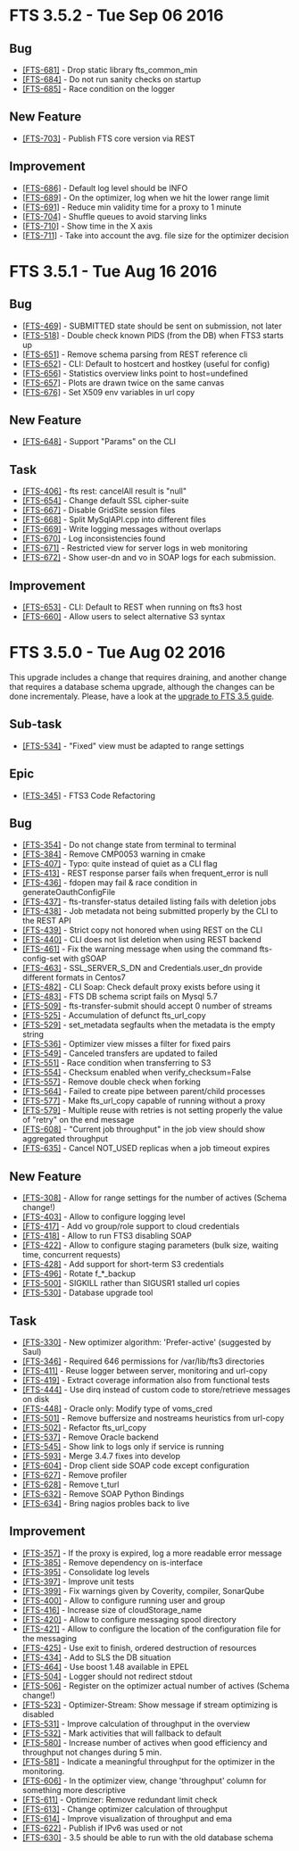 FTS 3.5.2 - Tue Sep 06 2016
===========================

## Bug
- [[FTS-681]](https://its.cern.ch/jira/browse/FTS-681) - Drop static library fts\_common\_min
- [[FTS-684]](https://its.cern.ch/jira/browse/FTS-684) - Do not run sanity checks on startup
- [[FTS-685]](https://its.cern.ch/jira/browse/FTS-685) - Race condition on the logger

## New Feature
- [[FTS-703]](https://its.cern.ch/jira/browse/FTS-703) - Publish FTS core version via REST

## Improvement
- [[FTS-686]](https://its.cern.ch/jira/browse/FTS-686) - Default log level should be INFO
- [[FTS-689]](https://its.cern.ch/jira/browse/FTS-689) - On the optimizer, log when we hit the lower range limit
- [[FTS-691]](https://its.cern.ch/jira/browse/FTS-691) - Reduce min validity time for a proxy to 1 minute
- [[FTS-704]](https://its.cern.ch/jira/browse/FTS-704) - Shuffle queues to avoid starving links
- [[FTS-710]](https://its.cern.ch/jira/browse/FTS-710) - Show time in the X axis
- [[FTS-711]](https://its.cern.ch/jira/browse/FTS-711) - Take into account the avg. file size for the optimizer decision

FTS 3.5.1 - Tue Aug 16 2016
===========================

## Bug
- [[FTS-469]](https://its.cern.ch/jira/browse/FTS-469) - SUBMITTED state should be sent on submission, not later
- [[FTS-518]](https://its.cern.ch/jira/browse/FTS-518) - Double check known PIDS (from the DB) when FTS3 starts up
- [[FTS-651]](https://its.cern.ch/jira/browse/FTS-651) - Remove schema parsing from REST reference cli
- [[FTS-652]](https://its.cern.ch/jira/browse/FTS-652) - CLI: Default to hostcert and hostkey (useful for config)
- [[FTS-656]](https://its.cern.ch/jira/browse/FTS-656) - Statistics overview links point to host=undefined
- [[FTS-657]](https://its.cern.ch/jira/browse/FTS-657) - Plots are drawn twice on the same canvas
- [[FTS-676]](https://its.cern.ch/jira/browse/FTS-676) - Set X509 env variables in url copy

## New Feature
- [[FTS-648]](https://its.cern.ch/jira/browse/FTS-648) - Support "Params" on the CLI

## Task
- [[FTS-406]](https://its.cern.ch/jira/browse/FTS-406) - fts rest: cancelAll result is "null"
- [[FTS-654]](https://its.cern.ch/jira/browse/FTS-654) - Change default SSL cipher-suite
- [[FTS-667]](https://its.cern.ch/jira/browse/FTS-667) - Disable GridSite session files
- [[FTS-668]](https://its.cern.ch/jira/browse/FTS-668) - Split MySqlAPI.cpp into different files
- [[FTS-669]](https://its.cern.ch/jira/browse/FTS-669) - Write logging messages without overlaps
- [[FTS-670]](https://its.cern.ch/jira/browse/FTS-670) - Log inconsistencies found
- [[FTS-671]](https://its.cern.ch/jira/browse/FTS-671) - Restricted view for server logs in web monitoring
- [[FTS-672]](https://its.cern.ch/jira/browse/FTS-672) - Show user-dn and vo in SOAP logs for each submission.

## Improvement
- [[FTS-653]](https://its.cern.ch/jira/browse/FTS-653) - CLI: Default to REST when running on fts3 host
- [[FTS-660]](https://its.cern.ch/jira/browse/FTS-660) - Allow users to select alternative S3 syntax

 
FTS 3.5.0 - Tue Aug 02 2016
===========================

This upgrade includes a change that requires draining, and another change that requires a database schema upgrade,
although the changes can be done incrementaly.
Please, have a look at the [upgrade to FTS 3.5 guide](https://gitlab.cern.ch/fts/documentation/blob/master/docs/install/upgrades/3.5.md).

## Sub-task
- [[FTS-534]](https://its.cern.ch/jira/browse/FTS-534) - "Fixed" view must be adapted to range settings

## Epic
- [[FTS-345]](https://its.cern.ch/jira/browse/FTS-345) - FTS3 Code Refactoring

## Bug
- [[FTS-354]](https://its.cern.ch/jira/browse/FTS-354) - Do not change state from terminal to terminal
- [[FTS-384]](https://its.cern.ch/jira/browse/FTS-384) - Remove CMP0053 warning in cmake
- [[FTS-407]](https://its.cern.ch/jira/browse/FTS-407) - Typo: quite instead of quiet as a CLI flag
- [[FTS-413]](https://its.cern.ch/jira/browse/FTS-413) - REST response parser fails when frequent\_error is null
- [[FTS-436]](https://its.cern.ch/jira/browse/FTS-436) - fdopen may fail & race condition in generateOauthConfigFile
- [[FTS-437]](https://its.cern.ch/jira/browse/FTS-437) - fts-transfer-status detailed listing fails with deletion jobs
- [[FTS-438]](https://its.cern.ch/jira/browse/FTS-438) - Job metadata not being submitted properly by the CLI to the REST API
- [[FTS-439]](https://its.cern.ch/jira/browse/FTS-439) - Strict copy not honored when using REST on the CLI
- [[FTS-440]](https://its.cern.ch/jira/browse/FTS-440) - CLI does not list deletion when using REST backend
- [[FTS-461]](https://its.cern.ch/jira/browse/FTS-461) - Fix the warning message when using the command fts-config-set with gSOAP
- [[FTS-463]](https://its.cern.ch/jira/browse/FTS-463) - SSL\_SERVER\_S\_DN and Credentials.user\_dn provide different formats in Centos7
- [[FTS-482]](https://its.cern.ch/jira/browse/FTS-482) - CLI Soap: Check default proxy exists before using it
- [[FTS-483]](https://its.cern.ch/jira/browse/FTS-483) - FTS DB schema script fails on Mysql 5.7
- [[FTS-509]](https://its.cern.ch/jira/browse/FTS-509) - fts-transfer-submit should accept 0 number of streams
- [[FTS-525]](https://its.cern.ch/jira/browse/FTS-525) - Accumulation of defunct fts\_url\_copy
- [[FTS-529]](https://its.cern.ch/jira/browse/FTS-529) - set\_metadata segfaults when the metadata is the empty string
- [[FTS-536]](https://its.cern.ch/jira/browse/FTS-536) - Optimizer view misses a filter for fixed pairs
- [[FTS-549]](https://its.cern.ch/jira/browse/FTS-549) - Canceled transfers are updated to failed 
- [[FTS-551]](https://its.cern.ch/jira/browse/FTS-551) - Race condition when transferring to S3
- [[FTS-554]](https://its.cern.ch/jira/browse/FTS-554) - Checksum enabled when verify\_checksum=False
- [[FTS-557]](https://its.cern.ch/jira/browse/FTS-557) - Remove double check when forking
- [[FTS-564]](https://its.cern.ch/jira/browse/FTS-564) - Failed to create pipe between parent/child processes
- [[FTS-577]](https://its.cern.ch/jira/browse/FTS-577) - Make fts\_url\_copy capable of running without a proxy
- [[FTS-579]](https://its.cern.ch/jira/browse/FTS-579) - Multiple reuse with retries is not setting properly the value of "retry" on the end message
- [[FTS-608]](https://its.cern.ch/jira/browse/FTS-608) - "Current job throughput" in the job view should show aggregated throughput
- [[FTS-635]](https://its.cern.ch/jira/browse/FTS-635) - Cancel NOT\_USED replicas when a job timeout expires


## New Feature
- [[FTS-308]](https://its.cern.ch/jira/browse/FTS-308) - Allow for range settings for the number of actives (Schema change!)
- [[FTS-403]](https://its.cern.ch/jira/browse/FTS-403) - Allow to configure logging level
- [[FTS-417]](https://its.cern.ch/jira/browse/FTS-417) - Add vo group/role support to cloud credentials
- [[FTS-418]](https://its.cern.ch/jira/browse/FTS-418) - Allow to run FTS3 disabling SOAP
- [[FTS-422]](https://its.cern.ch/jira/browse/FTS-422) - Allow to configure staging parameters (bulk size, waiting time, concurrent requests)
- [[FTS-428]](https://its.cern.ch/jira/browse/FTS-428) - Add support for short-term S3 credentials
- [[FTS-496]](https://its.cern.ch/jira/browse/FTS-496) - Rotate f_*_backup
- [[FTS-500]](https://its.cern.ch/jira/browse/FTS-500) - SIGKILL rather than SIGUSR1 stalled url copies
- [[FTS-530]](https://its.cern.ch/jira/browse/FTS-530) - Database upgrade tool

## Task
- [[FTS-330]](https://its.cern.ch/jira/browse/FTS-330) - New optimizer algorithm: 'Prefer-active' (suggested by Saul)
- [[FTS-346]](https://its.cern.ch/jira/browse/FTS-346) - Required 646 permissions for /var/lib/fts3 directories
- [[FTS-411]](https://its.cern.ch/jira/browse/FTS-411) - Reuse logger between server, monitoring and url-copy
- [[FTS-419]](https://its.cern.ch/jira/browse/FTS-419) - Extract coverage information also from functional tests
- [[FTS-444]](https://its.cern.ch/jira/browse/FTS-444) - Use dirq instead of custom code to store/retrieve messages on disk
- [[FTS-448]](https://its.cern.ch/jira/browse/FTS-448) - Oracle only: Modify type of voms\_cred
- [[FTS-501]](https://its.cern.ch/jira/browse/FTS-501) - Remove buffersize and nostreams heuristics from url-copy
- [[FTS-502]](https://its.cern.ch/jira/browse/FTS-502) - Refactor fts\_url\_copy
- [[FTS-537]](https://its.cern.ch/jira/browse/FTS-537) - Remove Oracle backend
- [[FTS-545]](https://its.cern.ch/jira/browse/FTS-545) - Show link to logs only if service is running
- [[FTS-593]](https://its.cern.ch/jira/browse/FTS-593) - Merge 3.4.7 fixes into develop
- [[FTS-604]](https://its.cern.ch/jira/browse/FTS-604) - Drop client side SOAP code except configuration
- [[FTS-627]](https://its.cern.ch/jira/browse/FTS-627) - Remove profiler
- [[FTS-628]](https://its.cern.ch/jira/browse/FTS-628) - Remove t\_turl
- [[FTS-632]](https://its.cern.ch/jira/browse/FTS-632) - Remove SOAP Python Bindings
- [[FTS-634]](https://its.cern.ch/jira/browse/FTS-634) - Bring nagios probles back to live

## Improvement
- [[FTS-357]](https://its.cern.ch/jira/browse/FTS-357) - If the proxy is expired, log a more readable error message
- [[FTS-385]](https://its.cern.ch/jira/browse/FTS-385) - Remove dependency on is-interface
- [[FTS-395]](https://its.cern.ch/jira/browse/FTS-395) - Consolidate log levels
- [[FTS-397]](https://its.cern.ch/jira/browse/FTS-397) - Improve unit tests
- [[FTS-399]](https://its.cern.ch/jira/browse/FTS-399) - Fix warnings given by Coverity, compiler, SonarQube
- [[FTS-400]](https://its.cern.ch/jira/browse/FTS-400) - Allow to configure running user and group
- [[FTS-416]](https://its.cern.ch/jira/browse/FTS-416) - Increase size of cloudStorage\_name
- [[FTS-420]](https://its.cern.ch/jira/browse/FTS-420) - Allow to configure messaging spool directory
- [[FTS-421]](https://its.cern.ch/jira/browse/FTS-421) - Allow to configure the location of the configuration file for the messaging
- [[FTS-425]](https://its.cern.ch/jira/browse/FTS-425) - Use exit to finish, ordered destruction of resources
- [[FTS-434]](https://its.cern.ch/jira/browse/FTS-434) - Add to SLS the DB situation
- [[FTS-464]](https://its.cern.ch/jira/browse/FTS-464) - Use boost 1.48 available in EPEL
- [[FTS-504]](https://its.cern.ch/jira/browse/FTS-504) - Logger should not redirect stdout
- [[FTS-506]](https://its.cern.ch/jira/browse/FTS-506) - Register on the optimizer actual number of actives (Schema change!)
- [[FTS-523]](https://its.cern.ch/jira/browse/FTS-523) - Optimizer-Stream: Show message if stream optimizing is disabled
- [[FTS-531]](https://its.cern.ch/jira/browse/FTS-531) - Improve calculation of throughput in the overview
- [[FTS-532]](https://its.cern.ch/jira/browse/FTS-532) - Mark activities that will fallback to default
- [[FTS-580]](https://its.cern.ch/jira/browse/FTS-580) - Increase number of actives when good efficiency and throughput not changes during 5 min.
- [[FTS-581]](https://its.cern.ch/jira/browse/FTS-581) - Indicate a meaningful throughput for the optimizer in the monitoring.
- [[FTS-606]](https://its.cern.ch/jira/browse/FTS-606) - In the optimizer view, change 'throughput' column for something more descriptive
- [[FTS-611]](https://its.cern.ch/jira/browse/FTS-611) - Optimizer: Remove redundant limit check
- [[FTS-613]](https://its.cern.ch/jira/browse/FTS-613) - Change optimizer calculation of throughput
- [[FTS-614]](https://its.cern.ch/jira/browse/FTS-614) - Improve visualization of throughput and ema
- [[FTS-622]](https://its.cern.ch/jira/browse/FTS-622) - Publish if IPv6 was used or not
- [[FTS-630]](https://its.cern.ch/jira/browse/FTS-630) - 3.5 should be able to run with the old database schema

